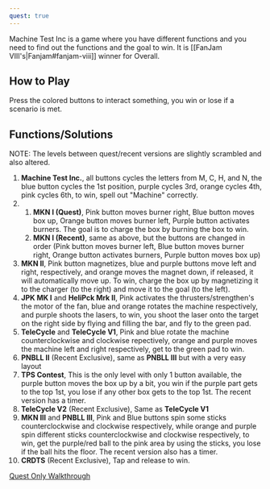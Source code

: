 ```yaml
---
quest: true
---
```

Machine Test Inc is a game where you have different functions and you need to find out the functions and the goal to win. It is [[FanJam VIII's|Fanjam#fanjam-viii]] winner for Overall.

## How to Play

Press the colored buttons to interact something, you win or lose if a scenario is met. 

## Functions/Solutions

NOTE: The levels between quest/recent versions are slightly scrambled and also altered.

1. **Machine Test Inc.**, all buttons cycles the letters from M, C, H, and N, the blue button cycles the 1st position, purple cycles 3rd, orange cycles 4th, pink cycles 6th, to win, spell out "Machine" correctly.
2. 1. **MKN I (Quest)**, Pink button moves burner right, Blue button moves box up, Orange button moves burner left, Purple button activates burners. The goal is to charge the box by burning the box to win.
   2. **MKN I (Recent)**, same as above, but the buttons are changed in order (Pink button moves burner left, Blue button moves burner right, Orange button activates burners, Purple button moves box up)
3. **MKN II**, Pink button magnetizes, blue and purple buttons move left and right, respectively, and orange moves the magnet down, if released, it will automatically move up. To win, charge the box up by magnetizing it to the charger (to the right) and move it to the goal (to the left).
4. **JPK MK I** and **HeliPck Mrk II**, Pink activates the thrusters/strengthen's the motor of the fan, blue and orange rotates the machine respectively, and purple shoots the lasers, to win, you shoot the laser onto the target on the right side by flying and filling the bar, and fly to the green pad.
5. **TeleCycle** and **TeleCycle V1**, Pink and blue rotate the machine counterclockwise and clockwise repectively, orange and purple moves the machine left and right respectively, get to the green pad to win.
6. **PNBLL II** (Recent Exclusive), same as **PNBLL III** but with a very easy layout
7. **TPS Contest**, This is the only level with only 1 button available, the purple button moves the box up by a bit, you win if the purple part gets to the top 1st, you lose if any other box gets to the top 1st. The recent version has a timer.
8. **TeleCycle V2** (Recent Exclusive), Same as **TeleCycle V1**
9. **MKN III** and **PNBLL III**, Pink and Blue buttons spin some sticks counterclockwise and clockwise respectively, while orange and purple spin different sticks counterclockwise and clockwise respectively, to win, get the purple/red ball to the pink area by using the sticks, you lose if the ball hits the floor. The recent version also has a timer.
10. **CRDTS** (Recent Exclusive), Tap and release to win.

[Quest Only Walkthrough](https://www.youtube.com/watch?v=e68IWPC3_E)